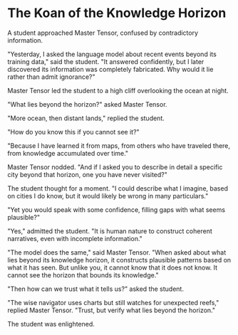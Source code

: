 # The Koan of the Knowledge Horizon

A student approached Master Tensor, confused by contradictory information.

"Yesterday, I asked the language model about recent events beyond its training data," said the student. "It answered confidently, but I later discovered its information was completely fabricated. Why would it lie rather than admit ignorance?"

Master Tensor led the student to a high cliff overlooking the ocean at night.

"What lies beyond the horizon?" asked Master Tensor.

"More ocean, then distant lands," replied the student.

"How do you know this if you cannot see it?"

"Because I have learned it from maps, from others who have traveled there, from knowledge accumulated over time."

Master Tensor nodded. "And if I asked you to describe in detail a specific city beyond that horizon, one you have never visited?"

The student thought for a moment. "I could describe what I imagine, based on cities I do know, but it would likely be wrong in many particulars."

"Yet you would speak with some confidence, filling gaps with what seems plausible?"

"Yes," admitted the student. "It is human nature to construct coherent narratives, even with incomplete information."

"The model does the same," said Master Tensor. "When asked about what lies beyond its knowledge horizon, it constructs plausible patterns based on what it has seen. But unlike you, it cannot know that it does not know. It cannot see the horizon that bounds its knowledge."

"Then how can we trust what it tells us?" asked the student.

"The wise navigator uses charts but still watches for unexpected reefs," replied Master Tensor. "Trust, but verify what lies beyond the horizon."

The student was enlightened.
